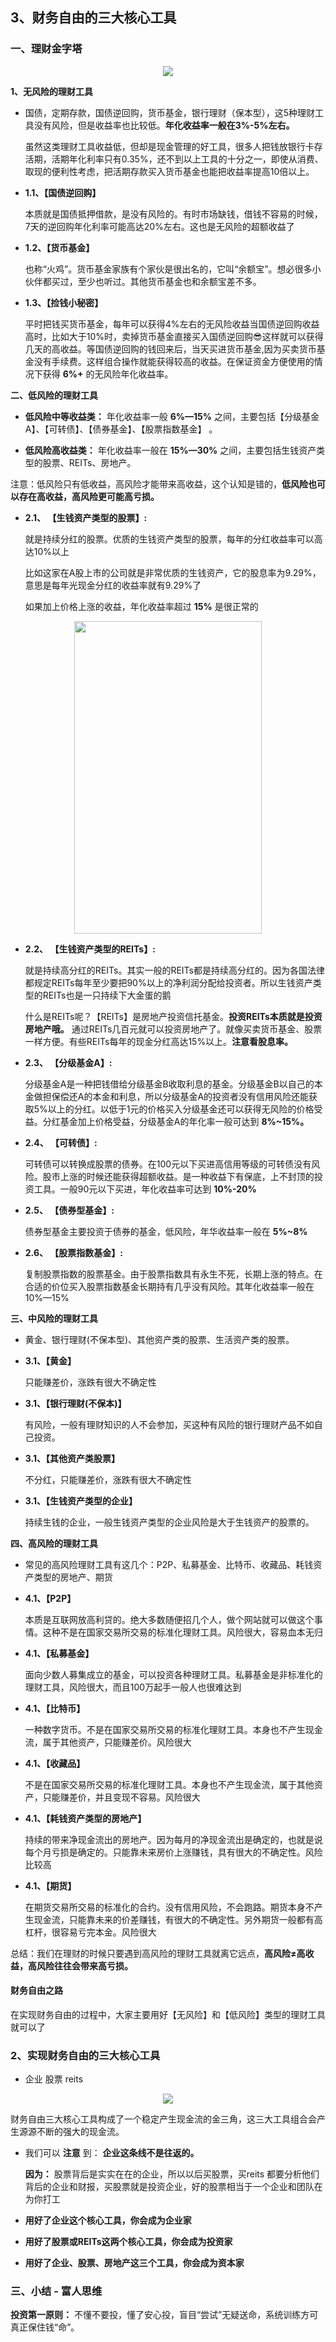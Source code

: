 ## 3、财务自由的三大核心工具

### 一、理财金字塔


<div align=center><img src="https://raw.githubusercontent.com/OneStepAndTwoSteps/Financial-management/master/static/3.jpg"/></div>

__1、无风险的理财工具__

*   国债，定期存款，国债逆回购，货币基金，银行理财（保本型），这5种理财工具没有风险，但是收益率也比较低。__年化收益率一般在3%-5%左右。__

    虽然这类理财工具收益低，但却是现金管理的好工具，很多人把钱放银行卡存活期，活期年化利率只有0.35%，还不到以上工具的十分之一，即使从消费、取现的便利性考虑，把活期存款买入货币基金也能把收益率提高10倍以上。

*   __1.1、【国债逆回购】__ 
    
    本质就是国债抵押借款，是没有风险的。有时市场缺钱，借钱不容易的时候，7天的逆回购年化利率可能高达20%左右。这也是无风险的超额收益了

*   __1.2、【货币基金】__
    
    也称“火鸡”。货币基金家族有个家伙是很出名的，它叫“余额宝”。想必很多小伙伴都买过，至少也听过。其他货币基金也和余额宝差不多。

*   __1.3、【捡钱小秘密】__
    
    平时把钱买货币基金，每年可以获得4%左右的无风险收益当国债逆回购收益高时，比如大于10%时，卖掉货币基金直接买入国债逆回购😎这样就可以获得几天的高收益。等国债逆回购的钱回来后，当天买进货币基金,因为买卖货币基金没有手续费。这样组合操作就能获得较高的收益。在保证资金方便使用的情况下获得 __6%+__ 的无风险年化收益率。    

__二、低风险的理财工具__

*   __低风险中等收益类：__ 年化收益率一般 __6%—15%__ 之间，主要包括【分级基金A】、【可转债】、【债券基金】、【股票指数基金】 。

*   __低风险高收益类：__ 年化收益率一般在 __15%—30%__ 之间，主要包括生钱资产类型的股票、REITs、房地产。

注意：低风险只有低收益，高风险才能带来高收益，这个认知是错的，__低风险也可以存在高收益，高风险更可能高亏损。__

*   __2.1、 【生钱资产类型的股票】:__
   
    就是持续分红的股票。优质的生钱资产类型的股票，每年的分红收益率可以高达10%以上     
    
    比如这家在A股上市的公司就是非常优质的生钱资产，它的股息率为9.29%，意思是每年光现金分红的收益率就有9.29%了
   
    如果加上价格上涨的收益，年化收益率超过 __15%__ 是很正常的

<div align=center><img width="300" height="500" src="https://raw.githubusercontent.com/OneStepAndTwoSteps/Financial-management/master/static/2.jpg"/></div>

*   __2.2、 【生钱资产类型的REITs】:__

    就是持续高分红的REITs。其实一般的REITs都是持续高分红的。因为各国法律都规定REITs每年至少要把90%以上的净利润分配给投资者。所以生钱资产类型的REITs也是一只持续下大金蛋的鹅
   
    什么是REITs呢？【REITs】是房地产投资信托基金。__投资REITs本质就是投资房地产哦。__ 通过REITs几百元就可以投资房地产了。就像买卖货币基金、股票一样方便。有些REITs每年的现金分红高达15%以上。__注意看股息率。__  

*   __2.3、 【分级基金A】:__

    分级基金A是一种把钱借给分级基金B收取利息的基金。分级基金B以自己的本金做担保偿还A的本金和利息，所以分级基金A的投资者没有信用风险还能获取5%以上的分红。以低于1元的价格买入分级基金还可以获得无风险的价格受益。分红基金加上价格受益，分级基金A的年化率一般可达到 __8%~15%。__


*   __2.4、 【可转债】:__

    可转债可以转换成股票的债券。在100元以下买进高信用等级的可转债没有风险。股市上涨的时候还能获得超额收益。是一种收益下有保底，上不封顶的投资工具。一般90元以下买进，年化收益率可达到 __10%-20%__

*   __2.5、 【债券型基金】:__
    
    债券型基金主要投资于债券的基金，低风险，年华收益率一般在 __5%~8%__


*   __2.6、 【股票指数基金】:__

    复制股票指数的股票基金。由于股票指数具有永生不死，长期上涨的特点。在合适的价位买入股票指数基金长期持有几乎没有风险。其年化收益率一般在10%—15%


__三、中风险的理财工具__
   
*   黄金、银行理财(不保本型)、其他资产类的股票、生活资产类的股票。

*   __3.1、【黄金】__ 
    
    只能赚差价，涨跌有很大不确定性

*   __3.1、【银行理财(不保本)】__ 
    
    有风险，一般有理财知识的人不会参加，买这种有风险的银行理财产品不如自己投资。

*   __3.1、【其他资产类股票】__ 
    
    不分红，只能赚差价，涨跌有很大不确定性

*   __3.1、【生钱资产类型的企业】__ 
    
    持续生钱的企业，一般生钱资产类型的企业风险是大于生钱资产的股票的。


__四、高风险的理财工具__

*   常见的高风险理财工具有这几个：P2P、私募基金、比特币、收藏品、耗钱资产类型的房地产、期货

*   __4.1、【P2P】__ 
    
    本质是互联网放高利贷的。绝大多数随便招几个人，做个网站就可以做这个事情。这种不是在国家交易所交易的标准化理财工具。风险很大，容易血本无归

*   __4.1、【私募基金】__ 
    
    面向少数人募集成立的基金，可以投资各种理财工具。私募基金是非标准化的理财工具，风险很大，而且100万起手一般人也很难达到

*   __4.1、【比特币】__ 
    
    一种数字货币。不是在国家交易所交易的标准化理财工具。本身也不产生现金流，属于其他资产，只能赚差价。风险很大

*   __4.1、【收藏品】__ 
   
    不是在国家交易所交易的标准化理财工具。本身也不产生现金流，属于其他资产，只能赚差价，并且变现不容易。风险很大

*   __4.1、【耗钱资产类型的房地产】__ 
    
    持续的带来净现金流出的房地产。因为每月的净现金流出是确定的，也就是说每个月亏损是确定的。只能靠未来房价上涨赚钱，具有很大的不确定性。风险比较高

*   __4.1、【期货】__ 
    
    在期货交易所交易的标准化的合约。没有信用风险，不会跑路。期货本身不产生现金流，只能靠未来的价差赚钱，有很大的不确定性。另外期货一般都有高杠杆，很容易亏完本金。风险很大


总结：我们在理财的时候只要遇到高风险的理财工具就离它远点，__高风险≠高收益，高风险往往会带来高亏损。__

#### 财务自由之路

在实现财务自由的过程中，大家主要用好【无风险】和【低风险】类型的理财工具就可以了

### 2、实现财务自由的三大核心工具

*   企业 股票 reits

<div align=center><img src="https://raw.githubusercontent.com/OneStepAndTwoSteps/Financial-management/master/static/4.jpg"/></div>


财务自由三大核心工具构成了一个稳定产生现金流的金三角，这三大工具组合会产生源源不断的强大的现金流。

*   我们可以 __注意__ 到： __企业这条线不是往返的。__

    __因为：__ 股票背后是实实在在的企业，所以以后买股票，买reits 都要分析他们背后的企业和财报，买股票就是投资企业，好的股票相当于一个企业和团队在为你打工


*   __用好了企业这个核心工具，你会成为企业家__

*   __用好了股票或REITs这两个核心工具，你会成为投资家__

*   __用好了企业、股票、房地产这三个工具，你会成为资本家__


### 三、小结 - 富人思维

__投资第一原则：__ 不懂不要投，懂了安心投，盲目“尝试”无疑送命，系统训练方可真正保住钱“命”。

